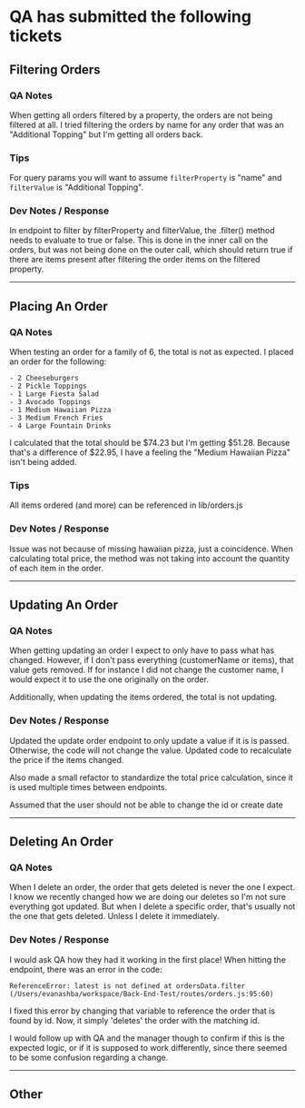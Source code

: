 # QA has submitted the following tickets

## Filtering Orders
### QA Notes
When getting all orders filtered by a property, the orders are not being filtered at all. I tried filtering the orders by name for any order that was an "Additional Topping" but I'm getting all orders back.

### Tips
For query params you will want to assume `filterProperty` is "name" and `filterValue` is "Additional Topping".

### Dev Notes / Response
In endpoint to filter by filterProperty and filterValue, the .filter() method needs to evaluate to true or false. This is done in the inner call on the orders, but was not being done on the outer call, which should return true if there are items present after filtering the order items on the filtered property.

---


## Placing An Order
### QA Notes
When testing an order for a family of 6, the total is not as expected. I placed an order for the following: 

    - 2 Cheeseburgers
    - 2 Pickle Toppings
    - 1 Large Fiesta Salad
    - 3 Avocado Toppings
    - 1 Medium Hawaiian Pizza
    - 3 Medium French Fries
    - 4 Large Fountain Drinks

I calculated that the total should be $74.23 but I'm getting $51.28. Because that's a difference of $22.95, I have a feeling the "Medium Hawaiian Pizza" isn't being added.

### Tips
All items ordered (and more) can be referenced in lib/orders.js

### Dev Notes / Response
Issue was not because of missing hawaiian pizza, just a coincidence. When calculating total price, the method was not taking into account the quantity of each item in the order. 


---


## Updating An Order
### QA Notes
When getting updating an order I expect to only have to pass what has changed. However, if I don't pass everything (customerName or items), that value gets removed. If for instance I did not change the customer name, I would expect it to use the one originally on the order.

Additionally, when updating the items ordered, the total is not updating.

### Dev Notes / Response
Updated the update order endpoint to only update a value if it is is passed. Otherwise, the code will not change the value. Updated code to recalculate the price if the items changed.

Also made a small refactor to standardize the total price calculation, since it is used multiple times between endpoints.

Assumed that the user should not be able to change the id or create date

---


## Deleting An Order
### QA Notes
When  I delete an order, the order that gets deleted is never the one I expect. I know we recently changed how we are doing our deletes so I'm not sure everything got updated. But when I delete a specific order, that's usually not the one that gets deleted. Unless I delete it immediately.

### Dev Notes / Response
I would ask QA how they had it working in the first place! When hitting the endpoint, there was an error in the code: 

    ReferenceError: latest is not defined at ordersData.filter (/Users/evanashba/workspace/Back-End-Test/routes/orders.js:95:60)

I fixed this error by changing that variable to reference the order that is found by id. Now, it simply 'deletes' the order with the matching id.

I would follow up with QA and the manager though to confirm if this is the expected logic, or if it is supposed to work differently, since there seemed to be some confusion regarding a change.


---


## Other
